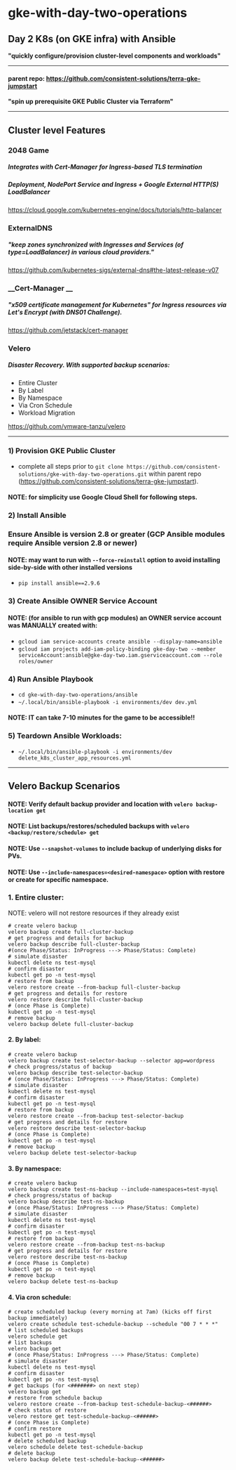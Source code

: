 # gke-with-day-two-operations

## Day 2 K8s (on GKE infra) with Ansible
  
**"quickly configure/provision cluster-level components and workloads"** 

-------------------------

#### **parent repo:** https://github.com/consistent-solutions/terra-gke-jumpstart  
**"spin up prerequisite GKE Public Cluster via Terraform"**    

--------------------------

## Cluster level Features
### __2048 Game__
##### Integrates with Cert-Manager for Ingress-based TLS termination
##### Deployment, NodePort Service and Ingress **+** Google External HTTP(S) LoadBalancer   
https://cloud.google.com/kubernetes-engine/docs/tutorials/http-balancer   
### __ExternalDNS__
##### "keep zones synchronized with Ingresses and Services (of type=LoadBalancer) in various cloud providers."   
https://github.com/kubernetes-sigs/external-dns#the-latest-release-v07   
### __Cert-Manager __
##### "x509 certificate management for Kubernetes" for Ingress resources via Let's Encrypt (with DNS01 Challenge).   
https://github.com/jetstack/cert-manager      
### __Velero__
##### Disaster Recovery. With supported backup scenarios:      
- Entire Cluster   
- By Label   
- By Namespace   
- Via Cron Schedule   
- Workload Migration   

https://github.com/vmware-tanzu/velero

--------------------------

### 1) Provision GKE Public Cluster
- complete all steps prior to ```git clone https://github.com/consistent-solutions/gke-with-day-two-operations.git``` within parent repo (https://github.com/consistent-solutions/terra-gke-jumpstart).
#### NOTE: for simplicity use Google Cloud Shell for following steps.
### 2) Install Ansible

### Ensure Ansible is version 2.8 or greater (GCP Ansible modules require Ansible version 2.8 or newer)
#### NOTE: may want to run with ```--force-reinstall``` option to avoid installing side-by-side with other installed versions   
- ```pip install ansible==2.9.6```

### 3) Create Ansible OWNER Service Account
#### NOTE: (for ansible to run with gcp modules) an OWNER service account was MANUALLY created with:
- ```gcloud iam service-accounts create ansible --display-name=ansible```
- ```gcloud iam projects add-iam-policy-binding gke-day-two --member serviceAccount:ansible@gke-day-two.iam.gserviceaccount.com --role roles/owner```

### 4) Run Ansible Playbook
- ```cd gke-with-day-two-operations/ansible```
- ```~/.local/bin/ansible-playbook -i environments/dev dev.yml```

#### NOTE: IT can take 7-10 minutes for the game to be accessible!!

### 5) Teardown Ansible Workloads:
- ```~/.local/bin/ansible-playbook -i environments/dev delete_k8s_cluster_app_resources.yml```

--------------------------

## Velero Backup Scenarios
#### NOTE:  Verify default backup provider and location with ```velero backup-location get```
#### NOTE: List backups/restores/scheduled backups with ```velero <backup/restore/schedule> get```
#### NOTE: Use ```--snapshot-volumes``` to include backup of underlying disks for PVs.
#### NOTE: Use ```--include-namespaces=<desired-namespace>``` option with restore or create for specific namespace.

### 1. Entire cluster:
NOTE: velero will not restore resources if they already exist
```
# create velero backup
velero backup create full-cluster-backup
# get progress and details for backup
velero backup describe full-cluster-backup
#(once Phase/Status: InProgress ---> Phase/Status: Complete)
# simulate disaster
kubectl delete ns test-mysql
# confirm disaster
kubectl get po -n test-mysql
# restore from backup
velero restore create --from-backup full-cluster-backup
# get progress and details for restore
velero restore describe full-cluster-backup
# (once Phase is Complete)
kubectl get po -n test-mysql
# remove backup
velero backup delete full-cluster-backup
```

#### 2. By label: ####
```
# create velero backup
velero backup create test-selector-backup --selector app=wordpress
# check progress/status of backup
velero backup describe test-selector-backup
# (once Phase/Status: InProgress ---> Phase/Status: Complete)
# simulate disaster
kubectl delete ns test-mysql
# confirm disaster
kubectl get po -n test-mysql
# restore from backup
velero restore create --from-backup test-selector-backup
# get progress and details for restore
velero restore describe test-selector-backup
# (once Phase is Complete)
kubectl get po -n test-mysql
# remove backup
velero backup delete test-selector-backup
```

#### 3. By namespace: ####
```
# create velero backup
velero backup create test-ns-backup --include-namespaces=test-mysql
# check progress/status of backup
velero backup describe test-ns-backup
# (once Phase/Status: InProgress ---> Phase/Status: Complete)
# simulate disaster
kubectl delete ns test-mysql
# confirm disaster
kubectl get po -n test-mysql
# restore from backup
velero restore create --from-backup test-ns-backup
# get progress and details for restore
velero restore describe test-ns-backup
# (once Phase is Complete)
kubectl get po -n test-mysql
# remove backup
velero backup delete test-ns-backup
```

#### 4. Via cron schedule: ####
```
# create scheduled backup (every morning at 7am) (kicks off first backup immediately)
velero create schedule test-schedule-backup --schedule "00 7 * * *"
# list scheduled backups
velero schedule get
# list backups
velero backup get
# (once Phase/Status: InProgress ---> Phase/Status: Complete)
# simulate disaster
kubectl delete ns test-mysql
# confirm disaster
kubectl get po -ns test-mysql
# get backups (for <#######> on next step)
velero backup get
# restore from schedule backup
velero restore create --from-backup test-schedule-backup-<######>
# check status of restore
velero restore get test-schedule-backup-<######>
# (once Phase is Complete)
# confirm restore
kubectl get po -n test-mysql
# delete scheduled backup
velero schedule delete test-schedule-backup
# delete backup
velero backup delete test-schedule-backup-<######>
```
